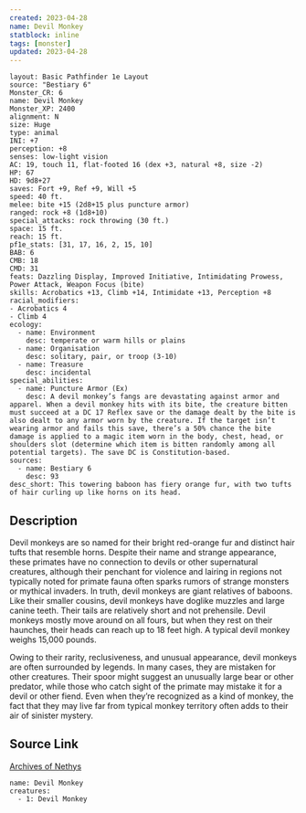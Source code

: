 ```yaml
---
created: 2023-04-28
name: Devil Monkey
statblock: inline
tags: [monster]
updated: 2023-04-28
---
```

```statblock
layout: Basic Pathfinder 1e Layout
source: "Bestiary 6"
Monster_CR: 6
name: Devil Monkey
Monster_XP: 2400
alignment: N
size: Huge
type: animal
INI: +7
perception: +8
senses: low-light vision
AC: 19, touch 11, flat-footed 16 (dex +3, natural +8, size -2)
HP: 67
HD: 9d8+27
saves: Fort +9, Ref +9, Will +5
speed: 40 ft.
melee: bite +15 (2d8+15 plus puncture armor)
ranged: rock +8 (1d8+10)
special_attacks: rock throwing (30 ft.)
space: 15 ft.
reach: 15 ft.
pf1e_stats: [31, 17, 16, 2, 15, 10]
BAB: 6
CMB: 18
CMD: 31
feats: Dazzling Display, Improved Initiative, Intimidating Prowess, Power Attack, Weapon Focus (bite)
skills: Acrobatics +13, Climb +14, Intimidate +13, Perception +8
racial_modifiers:
- Acrobatics 4
- Climb 4
ecology:
  - name: Environment
    desc: temperate or warm hills or plains
  - name: Organisation
    desc: solitary, pair, or troop (3-10)
  - name: Treasure
    desc: incidental
special_abilities:
  - name: Puncture Armor (Ex)
    desc: A devil monkey’s fangs are devastating against armor and apparel. When a devil monkey hits with its bite, the creature bitten must succeed at a DC 17 Reflex save or the damage dealt by the bite is also dealt to any armor worn by the creature. If the target isn’t wearing armor and fails this save, there’s a 50% chance the bite damage is applied to a magic item worn in the body, chest, head, or shoulders slot (determine which item is bitten randomly among all potential targets). The save DC is Constitution-based.
sources:
  - name: Bestiary 6
    desc: 93
desc_short: This towering baboon has fiery orange fur, with two tufts of hair curling up like horns on its head.
```
## Description
Devil monkeys are so named for their bright red-orange fur and distinct hair tufts that resemble horns. Despite their name and strange appearance, these primates have no connection to devils or other supernatural creatures, although their penchant for violence and lairing in regions not typically noted for primate fauna often sparks rumors of strange monsters or mythical invaders. In truth, devil monkeys are giant relatives of baboons. Like their smaller cousins, devil monkeys have doglike muzzles and large canine teeth. Their tails are relatively short and not prehensile. Devil monkeys mostly move around on all fours, but when they rest on their haunches, their heads can reach up to 18 feet high. A typical devil monkey weighs 15,000 pounds. 

Owing to their rarity, reclusiveness, and unusual appearance, devil monkeys are often surrounded by legends. In many cases, they are mistaken for other creatures. Their spoor might suggest an unusually large bear or other predator, while those who catch sight of the primate may mistake it for a devil or other fiend. Even when they’re recognized as a kind of monkey, the fact that they may live far from typical monkey territory often adds to their air of sinister mystery.
## Source Link
[Archives of Nethys](https://aonprd.com/MonsterDisplay.aspx?ItemName=Devil%20Monkey)
```encounter-table
name: Devil Monkey
creatures:
  - 1: Devil Monkey
```
